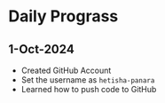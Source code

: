 # Daily Prograss

## 1-Oct-2024
- Created GitHub Account
- Set the username as `hetisha-panara`
- Learned how to push code to GitHub